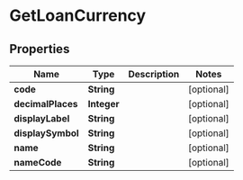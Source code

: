 

# GetLoanCurrency


## Properties

| Name | Type | Description | Notes |
|------------ | ------------- | ------------- | -------------|
|**code** | **String** |  |  [optional] |
|**decimalPlaces** | **Integer** |  |  [optional] |
|**displayLabel** | **String** |  |  [optional] |
|**displaySymbol** | **String** |  |  [optional] |
|**name** | **String** |  |  [optional] |
|**nameCode** | **String** |  |  [optional] |



